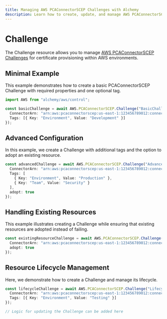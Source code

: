 ```yaml
---
title: Managing AWS PCAConnectorSCEP Challenges with Alchemy
description: Learn how to create, update, and manage AWS PCAConnectorSCEP Challenges using Alchemy Cloud Control.
---
```


# Challenge

The Challenge resource allows you to manage [AWS PCAConnectorSCEP Challenges](https://docs.aws.amazon.com/pcaconnectorscep/latest/userguide/) for certificate provisioning within AWS environments.

## Minimal Example

This example demonstrates how to create a basic PCAConnectorSCEP Challenge with required properties and one optional tag.

```ts
import AWS from "alchemy/aws/control";

const basicChallenge = await AWS.PCAConnectorSCEP.Challenge("BasicChallenge", {
  ConnectorArn: "arn:aws:pcaconnectorscep:us-east-1:123456789012:connector/myConnector",
  Tags: [{ Key: "Environment", Value: "Development" }]
});
```

## Advanced Configuration

In this example, we create a Challenge with additional tags and the option to adopt an existing resource.

```ts
const advancedChallenge = await AWS.PCAConnectorSCEP.Challenge("AdvancedChallenge", {
  ConnectorArn: "arn:aws:pcaconnectorscep:us-east-1:123456789012:connector/myAdvancedConnector",
  Tags: [
    { Key: "Environment", Value: "Production" },
    { Key: "Team", Value: "Security" }
  ],
  adopt: true
});
```

## Handling Existing Resources

This example illustrates creating a Challenge while ensuring that existing resources are adopted instead of failing.

```ts
const existingResourceChallenge = await AWS.PCAConnectorSCEP.Challenge("ResourceChallenge", {
  ConnectorArn: "arn:aws:pcaconnectorscep:us-east-1:123456789012:connector/myExistingConnector",
  adopt: true
});
```

## Resource Lifecycle Management

Here, we demonstrate how to create a Challenge and manage its lifecycle.

```ts
const lifecycleChallenge = await AWS.PCAConnectorSCEP.Challenge("LifecycleChallenge", {
  ConnectorArn: "arn:aws:pcaconnectorscep:us-east-1:123456789012:connector/myLifecycleConnector",
  Tags: [{ Key: "Environment", Value: "Testing" }]
});

// Logic for updating the Challenge can be added here
```